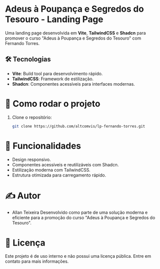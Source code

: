 # Adeus à Poupança e Segredos do Tesouro - Landing Page

Uma landing page desenvolvida em **Vite**, **TailwindCSS** e **Shadcn** para promover o curso "Adeus à Poupança e Segredos do Tesouro" com Fernando Torres.

## 🛠️ Tecnologias

- **Vite**: Build tool para desenvolvimento rápido.
- **TailwindCSS**: Framework de estilização.
- **Shadcn**: Componentes acessíveis para interfaces modernas.


# 🚀 Como rodar o projeto

1. Clone o repositório:
   ```bash
   git clone https://github.com/altcomvis/lp-fernando-torres.git


# 🌟 Funcionalidades
- Design responsivo.
- Componentes acessíveis e reutilizáveis com Shadcn.
- Estilização moderna com TailwindCSS.
- Estrutura otimizada para carregamento rápido.


# ✍️ Autor
- Allan Teixeira
Desenvolvido como parte de uma solução moderna e eficiente para a promoção do curso "Adeus à Poupança e Segredos do Tesouro".

# 📝 Licença
Este projeto é de uso interno e não possui uma licença pública. Entre em contato para mais informações.